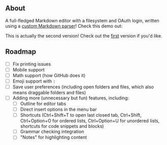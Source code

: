 ## About

A full-fledged Markdown editor with a filesystem and OAuth login, written using a [custom Markdown parser](https://github.com/jianmin-chen/markdown-parser)! Check this demo out:

This is actually the second version! Check out the [first](https://github.com/jianmin-chen/markright/tree/v1) version if you'd like.

## Roadmap

-   [ ] Fix printing issues
-   [ ] Mobile support
-   [ ] Math support (how GitHub does it)
-   [ ] Emoji support with `:`
-   [ ] Save user preferences (including open folders and files, which also means draggable folders and files)
-   [ ] Adding more (unnecessary but fun) features, including:
    -   [ ] Outline for editor tabs
    -   [ ] Direct insert options in the menu bar
    -   [ ] Shortcuts (Ctrl+Shift+T to open last closed tab, Ctrl+Shift, Ctrl+Option+O for ordered lists, Ctrl+Option+U for unordered lists, shortcuts for code snippets and blocks)
    -   [ ] Grammar checking integration
    -   [ ] "Notes" for highlighting content
